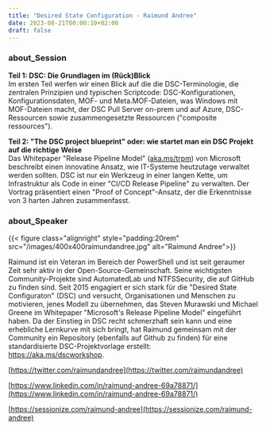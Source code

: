 ```yaml
---
title: "Desired State Configuration - Raimund Andree"
date: 2023-08-21T00:00:10+02:00
draft: false
---
```


### about_Session

**Teil 1: DSC: Die Grundlagen im (Rück)Blick**  
Im ersten Teil werfen wir einen Blick auf die die DSC-Terminologie, die zentralen Prinzipien und typischen Scriptcode: DSC-Konfigurationen, Konfigurationsdaten, MOF- und Meta.MOF-Dateien, was Windows mit MOF-Dateien macht, der DSC Pull Server on-prem und auf Azure, DSC-Ressourcen sowie zusammengesetzte Ressourcen ("composite ressources"). 

**Teil 2:  "The DSC project blueprint"  oder: wie startet man ein DSC Projekt auf die richtige Weise**  
Das Whitepaper "Release Pipeline Model" ([aka.ms/trpm](aka.ms/trpm)) von Microsoft beschreibt einen innovatine Ansatz, wie IT-Systeme heutzutage verwaltet werden sollten. DSC ist nur ein Werkzeug in einer langen Kette, um  Infrastruktur als Code in einer "CI/CD Release Pipeline" zu verwalten. Der Vortrag präsentiert einen "Proof of Concept"-Ansatz, der die Erkenntnisse von 3 harten Jahren zusammenfasst.

### about_Speaker

{{< figure class="alignright" style="padding:20rem" src="/images/400x400raimundandree.jpg" alt="Raimund Andree">}}

Raimund ist ein Veteran im Bereich der PowerShell und ist seit geraumer Zeit sehr aktiv in der Open-Source-Gemeinschaft. Seine wichtigsten Community-Projekte sind AutomatedLab und NTFSSecurity, die auf GitHub zu finden sind. Seit 2015 engagiert er sich stark für die "Desired State Configuraton" (DSC) und versucht, Organisationen und Menschen zu motivieren, jenes Modell zu übernehmen, das Steven Murawski und Michael Greene im Whitepaper "Microsoft's Release Pipeline Model" eingeführt haben. Da der Einstieg in DSC recht schmerzhaft sein kann und eine erhebliche Lernkurve mit sich bringt, hat Raimund gemeinsam mit der Community ein Repository (ebenfalls auf Github zu finden) für eine standardisierte DSC-Projektvorlage erstellt:  
https://aka.ms/dscworkshop.

[https://twitter.com/raimundandree](https://twitter.com/raimundandree)

[https://www.linkedin.com/in/raimund-andree-69a78871/](https://www.linkedin.com/in/raimund-andree-69a78871/)

[https://sessionize.com/raimund-andree](https://sessionize.com/raimund-andree)


